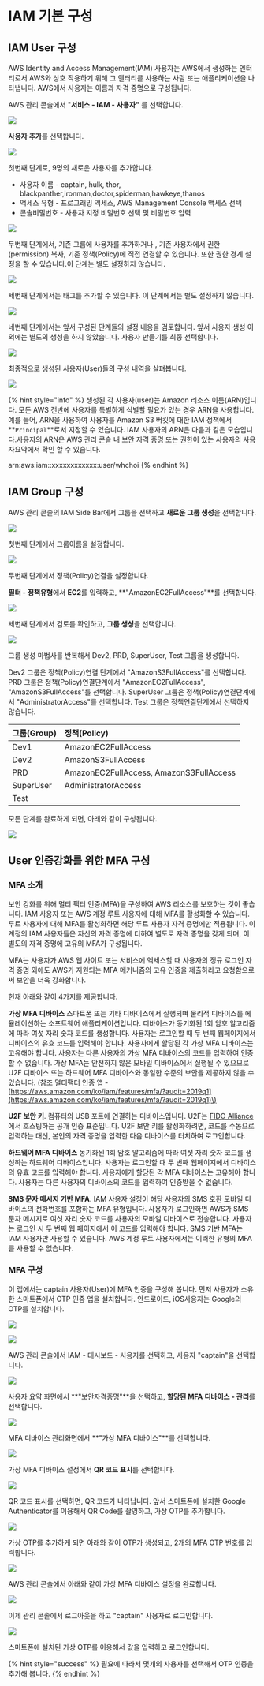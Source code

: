 # IAM 기본 구성

## IAM User 구성

AWS Identity and Access Management\(IAM\) 사용자는 AWS에서 생성하는 엔터티로서 AWS와 상호 작용하기 위해 그 엔터티를 사용하는 사람 또는 애플리케이션을 나타냅니다. AWS에서 사용자는 이름과 자격 증명으로 구성됩니다.

AWS 관리 콘솔에서 "**서비스 - IAM - 사용자"** 를 선택합니다.

![](.gitbook/assets/image%20%2828%29.png)

**사용자 추가**를 선택합니다.

![](.gitbook/assets/image%20%2826%29.png)

첫번째 단계로, 9명의 새로운 사용자를 추가합니다.

* 사용자 이름 - captain, hulk, thor, blackpanther,ironman,doctor,spiderman,hawkeye,thanos
* 액세스 유형 - 프로그래밍 액세스, AWS Management Console 액세스 선택
* 콘솔비밀번호 - 사용자 지정 비밀번호 선택 및 비밀번호 입력

![](.gitbook/assets/image%20%2851%29.png)

두번째 단계에서, 기존 그룹에 사용자를 추가하거나 , 기존 사용자에서 권한\(permission\) 복사, 기존 정책\(Policy\)에 직접 연결할 수 있습니다. 또한 권한 경계 설정을 할 수 있습니다.이 단계는 별도 설정하지 않습니다.

![](.gitbook/assets/image%20%2853%29.png)

세번째 단계에서는 태그를 추가할 수 있습니다. 이 단계에서는 별도 설정하지 않습니다.

![](.gitbook/assets/image%20%2852%29.png)

네번째 단계에서는 앞서 구성된 단계들의 설정 내용을 검토합니다. 앞서 사용자 생성 이외에는 별도의 생성을 하지 않았습니다. 사용자 만들기를 최종 선택합니다.

![](.gitbook/assets/image%20%2840%29.png)

최종적으로 생성된 사용자\(User\)들의 구성 내역을 살펴봅니다.

![](.gitbook/assets/image%20%2810%29.png)

{% hint style="info" %}
생성된 각 사용자\(user\)는 Amazon 리소스 이름\(ARN\)입니다. 모든 AWS 전반에 사용자를 특별하게 식별할 필요가 있는 경우 ARN을 사용합니다. 예를 들어, ARN을 사용하여 사용자를 Amazon S3 버킷에 대한 IAM 정책에서 **`Principal`**로서 지정할 수 있습니다. IAM 사용자의 ARN은 다음과 같은 모습입니다.사용자의 ARN은 AWS 관리 콘솔 내 보안 자격 증명 또는 권한이 있는 사용자의 사용자요약에서 확인 할 수 있습니다.

arn:aws:iam::xxxxxxxxxxxx:user/whchoi
{% endhint %}

## IAM Group 구성

AWS 관리 콘솔의 IAM Side Bar에서 그룹을 선택하고 **새로운 그룹 생성**을 선택합니다.

![](.gitbook/assets/image%20%284%29.png)

첫번째 단계에서 그룹이름을 설정합니다.

![](.gitbook/assets/image%20%2849%29.png)

두번째 단계에서 정책\(Policy\)연결을 설정합니다. 

**필터 - 정책유형**에서 **EC2**를 입력하고, **"AmazonEC2FullAccess"**를 선택합니다.

![](.gitbook/assets/image%20%2814%29.png)

세번째 단계에서 검토를 확인하고, **그룹 생성**을 선택합니다.

![](.gitbook/assets/image%20%2817%29.png)

그룹 생성 마법사를 반복해서 Dev2, PRD, SuperUser, Test 그룹을 생성합니다.

Dev2 그룹은 정책\(Policy\)연결 단계에서 "AmazonS3FullAccess"를 선택합니다. PRD 그룹은 정책\(Policy\)연결단계에서 "AmazonEC2FullAccess", "AmazonS3FullAccess"를 선택합니다. SuperUser 그룹은 정책\(Policy\)연결단계에서 "AdministratorAccess"를 선택합니다. Test 그룹은 정책연결단계에서 선택하지 않습니다.

| **그룹\(Group\)** | **정책\(Policy\)** |
| :--- | :--- |
| Dev1 | AmazonEC2FullAccess |
| Dev2 | AmazonS3FullAccess |
| PRD | AmazonEC2FullAccess, AmazonS3FullAccess |
| SuperUser | AdministratorAccess |
| Test |  |

모든 단계를 완료하게 되면, 아래와 같이 구성됩니다.

![](.gitbook/assets/image%20%2821%29.png)

## User 인증강화를 위한 MFA 구성

### MFA 소개

보안 강화를 위해 멀티 팩터 인증\(MFA\)을 구성하여 AWS 리소스를 보호하는 것이 좋습니다. IAM 사용자 또는 AWS 계정 루트 사용자에 대해 MFA를 활성화할 수 있습니다. 루트 사용자에 대해 MFA를 활성화하면 해당 루트 사용자 자격 증명에만 적용됩니다. 이 계정의 IAM 사용자들은 자신의 자격 증명에 더하여 별도로 자격 증명을 갖게 되며, 이 별도의 자격 증명에 고유의 MFA가 구성됩니다.

MFA는 사용자가 AWS 웹 사이트 또는 서비스에 액세스할 때 사용자의 정규 로그인 자격 증명 외에도 AWS가 지원되는 MFA 메커니즘의 고유 인증을 제출하라고 요청함으로써 보안을 더욱 강화합니다.

현재 아래와 같이 4가지를 제공합니다.

**가상 MFA 디바이스** 스마트폰 또는 기타 디바이스에서 실행되며 물리적 디바이스를 에뮬레이션하는 소프트웨어 애플리케이션입니다. 디바이스가 동기화된 1회 암호 알고리즘에 따라 여섯 자리 숫자 코드를 생성합니다. 사용자는 로그인할 때 두 번째 웹페이지에서 디바이스의 유효 코드를 입력해야 합니다. 사용자에게 할당된 각 가상 MFA 디바이스는 고유해야 합니다. 사용자는 다른 사용자의 가상 MFA 디바이스의 코드를 입력하여 인증할 수 없습니다. 가상 MFA는 안전하지 않은 모바일 디바이스에서 실행될 수 있으므로 U2F 디바이스 또는 하드웨어 MFA 디바이스와 동일한 수준의 보안을 제공하지 않을 수 있습니다. \(참조 멀티팩터 인증 앱 - [https://aws.amazon.com/ko/iam/features/mfa/?audit=2019q1](https://aws.amazon.com/ko/iam/features/mfa/?audit=2019q1)\)

**U2F 보안 키**. 컴퓨터의 USB 포트에 연결하는 디바이스입니다. U2F는 [FIDO Alliance](https://fidoalliance.org) 에서 호스팅하는 공개 인증 표준입니다. U2F 보안 키를 활성화하려면, 코드를 수동으로 입력하는 대신, 본인의 자격 증명을 입력한 다음 디바이스를 터치하여 로그인합니다. 

**하드웨어 MFA 디바이스** 동기화된 1회 암호 알고리즘에 따라 여섯 자리 숫자 코드를 생성하는 하드웨어 디바이스입니다. 사용자는 로그인할 때 두 번째 웹페이지에서 디바이스의 유효 코드를 입력해야 합니다. 사용자에게 할당된 각 MFA 디바이스는 고유해야 합니다. 사용자는 다른 사용자의 디바이스의 코드를 입력하여 인증받을 수 없습니다.  

**SMS 문자 메시지 기반 MFA**. IAM 사용자 설정이 해당 사용자의 SMS 호환 모바일 디바이스의 전화번호를 포함하는 MFA 유형입니다. 사용자가 로그인하면 AWS가 SMS 문자 메시지로 여섯 자리 숫자 코드를 사용자의 모바일 디바이스로 전송합니다. 사용자는 로그인 시 두 번째 웹 페이지에서 이 코드를 입력해야 합니다. SMS 기반 MFA는 IAM 사용자만 사용할 수 있습니다. AWS 계정 루트 사용자에서는 이러한 유형의 MFA를 사용할 수 없습니다. 

### MFA 구성

이 랩에서는 captain 사용자\(User\)에 MFA 인증을 구성해 봅니다. 먼저 사용자가 소유한 스마트폰에서 OTP 인증 앱을 설치합니다. 안드로이드, iOS사용자는 Google의 OTP를 설치합니다.

![](.gitbook/assets/image%20%2844%29.png)

![](.gitbook/assets/image%20%2816%29.png)

AWS 관리 콘솔에서 IAM - 대시보드 - 사용자를 선택하고, 사용자 "captain"을 선택합니다.

![](.gitbook/assets/image%20%2839%29.png)

사용자 요약 화면에서 **"보안자격증명"**을 선택하고, **할당된 MFA 디바이스 - 관리**를 선택합니다.

![](.gitbook/assets/image%20%2835%29.png)

MFA 디바이스 관리화면에서 **"가상 MFA 디바이스"**를 선택합니다.

![](.gitbook/assets/image%20%2812%29.png)

가상 MFA 디바이스 설정에서 **QR 코드 표시**를 선택합니다.

![](.gitbook/assets/image%20%2815%29.png)

QR 코드 표시를 선택하면, QR 코드가 나타납니다. 앞서 스마트폰에 설치한 Google Authenticator를 이용해서 QR Code를 촬영하고, 가상 OTP를 추가합니다.

![](.gitbook/assets/image%20%2848%29.png)

가상 OTP를 추가하게 되면 아래와 같이 OTP가 생성되고, 2개의 MFA OTP  번호를 입력합니다.

![](.gitbook/assets/image%20%2847%29.png)

AWS 관리 콘솔에서 아래와 같이 가상 MFA 디바이스 설정을 완료합니다.

![](.gitbook/assets/image%20%2843%29.png)

이제 관리 콘솔에서 로그아웃을 하고 "captain" 사용자로 로그인합니다.

![](.gitbook/assets/image%20%2822%29.png)

스마트폰에 설치된 가상 OTP를 이용해서 값을 입력하고 로그인합니다.

{% hint style="success" %}
필요에 따라서 몇개의 사용자를 선택해서 OTP 인증을 추가해 봅니다.
{% endhint %}



